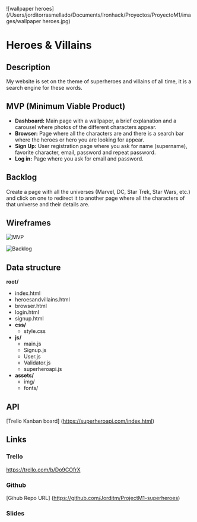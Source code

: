 ![wallpaper heroes](/Users/jorditorrasmellado/Documents/Ironhack/Proyectos/ProyectoM1/images/wallpaper heroes.jpg)

# Heroes & Villains

## Description

My website is set on the theme of superheroes and villains of all time, it is a search engine for these words.

## MVP (Minimum Viable Product)

- __Dashboard:__ Main page with a wallpaper, a brief explanation and a carousel where photos of the different characters appear.
- __Browser:__ Page where all the characters are and there is a search bar where the heroes or hero you are looking for appear.
- __Sign Up:__ User registration page where you ask for name (supername), favorite character, email, password and repeat password.
- __Log in:__ Page where you ask for email and password.

## Backlog

Create a page with all the universes (Marvel, DC, Star Trek, Star Wars, etc.) and click on one to redirect it to another page where all the characters of that universe and their details are.

## Wireframes

![MVP](/Users/jorditorrasmellado/Documents/Ironhack/Proyectos/ProyectoM1/images/MVP.png)

![Backlog](/Users/jorditorrasmellado/Documents/Ironhack/Proyectos/ProyectoM1/images/Backlog.png)

## Data structure

**root/**

- index.html
- heroesandvillains.html
- browser.html
- login.html
- signup.html
- **css/**
  - style.css
- **js/**
  - main.js
  - Signup.js
  - User.js
  - Validator.js
  - superheroapi.js
- **assets/**
  - img/
  - fonts/

## API

[Trello Kanban board] (https://superheroapi.com/index.html)

## Links

### Trello

https://trello.com/b/Do9COfrX

### Github

[Gihub Repo URL] (https://github.com/Jorditm/ProjectM1-superheroes)

### Slides

